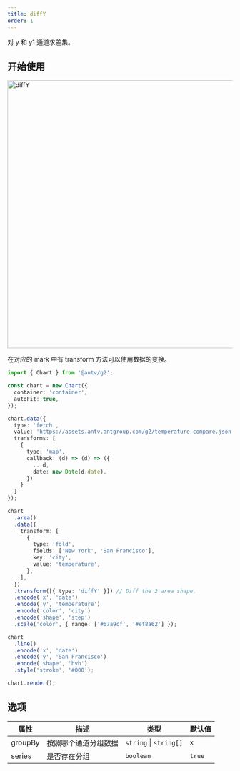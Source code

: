 ```yaml
---
title: diffY
order: 1
---
```


对 y 和 y1 通道求差集。

## 开始使用

<img alt="diffY" src="https://mdn.alipayobjects.com/huamei_qa8qxu/afts/img/A*CJn4T4_Rf98AAAAAAAAAAAAADmJ7AQ/original" width="600" />

在对应的 mark 中有 transform 方法可以使用数据的变换。

```ts
import { Chart } from '@antv/g2';

const chart = new Chart({
  container: 'container',
  autoFit: true,
});

chart.data({
  type: 'fetch',
  value: 'https://assets.antv.antgroup.com/g2/temperature-compare.json',
  transforms: [
    {
      type: 'map',
      callback: (d) => (d) => ({
        ...d,
        date: new Date(d.date),
      })
    }
  ]
});

chart
  .area()
  .data({
    transform: [
      {
        type: 'fold',
        fields: ['New York', 'San Francisco'],
        key: 'city',
        value: 'temperature',
      },
    ],
  })
  .transform([{ type: 'diffY' }]) // Diff the 2 area shape.
  .encode('x', 'date')
  .encode('y', 'temperature')
  .encode('color', 'city')
  .encode('shape', 'step')
  .scale('color', { range: ['#67a9cf', '#ef8a62'] });

chart
  .line()
  .encode('x', 'date')
  .encode('y', 'San Francisco')
  .encode('shape', 'hvh')
  .style('stroke', '#000');

chart.render();
```

## 选项

| 属性               | 描述                                           | 类型                     | 默认值                 |
|-------------------|------------------------------------------------|-------------------------|-----------------------|
| groupBy           | 按照哪个通道分组数据                              | `string` \| `string[]`  | `x`                   |  
| series            | 是否存在分组                                     | `boolean`               | `true`                   |
